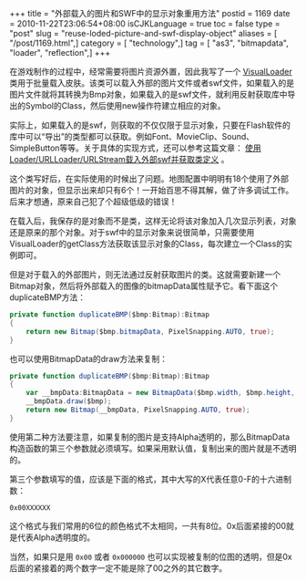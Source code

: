 +++
title = "外部载入的图片和SWF中的显示对象重用方法"
postid = 1169
date = 2010-11-22T23:06:54+08:00
isCJKLanguage = true
toc = false
type = "post"
slug = "reuse-loded-picture-and-swf-display-object"
aliases = [ "/post/1169.html",]
category = [ "technology",]
tag = [ "as3", "bitmapdata", "loader", "reflection",]
+++


在游戏制作的过程中，经常需要将图片资源外置，因此我写了一个 [VisualLoader][1] 类用于批量载入皮肤。该类可以载入外部的图片文件或者swf文件，如果载入的是图片文件就将其转换为Bmp对象，如果载入的是swf文件，就利用反射获取库中导出的Symbol的Class，然后使用new操作符建立相应的对象。

实际上，如果载入的是swf，则获取的不仅仅限于显示对象，只要在Flash软件的库中可以“导出”的类型都可以获取。例如Font、MovieClip、Sound、SimpleButton等等。关于具体的实现方式，还可以参考这篇文章： [使用Loader/URLLoader/URLStream载入外部swf并获取类定义][2] 。
<!--more-->  

这个类写好后，在实际使用的时候出了问题。地图配置中明明有18个使用了外部图片的对象，但显示出来却只有6个！一开始百思不得其解，做了许多调试工作。后来才想通，原来自己犯了个超级低级的错误！

在载入后，我保存的是对象而不是类，这样无论将该对象加入几次显示列表，对象还是原来的那个对象。对于swf中的显示对象来说很简单，只需要使用VisualLoader的getClass方法获取该显示对象的Class，每次建立一个Class的实例即可。

但是对于载入的外部图片，则无法通过反射获取图片的类。这就需要新建一个Bitmap对象，然后将外部载入的图像的bitmapData属性赋予它。看下面这个duplicateBMP方法：

``` actionscript
private function duplicateBMP($bmp:Bitmap):Bitmap
{
    return new Bitmap($bmp.bitmapData, PixelSnapping.AUTO, true);
}
```

也可以使用BitmapData的draw方法来复制：

``` actionscript
private function duplicateBMP($bmp:Bitmap):Bitmap
{
    var __bmpData:BitmapData = new BitmapData($bmp.width, $bmp.height, true, 0x00FFFFFF);
    __bmpData.draw($bmp);
    return new Bitmap(__bmpData, PixelSnapping.AUTO, true);
}
```

使用第二种方法要注意，如果复制的图片是支持Alpha透明的，那么BitmapData构造函数的第三个参数就必须填写。如果采用默认值，复制出来的图片就是不透明的。

第三个参数填写的值，应该是下面的格式，其中大写的X代表任意0-F的十六进制数：  

```
0x00XXXXXX
```

这个格式与我们常用的6位的颜色格式不太相同，一共有8位。0x后面紧接的00就是代表Alpha透明度的。

当然，如果只是用 `0x00` 或者 `0x000000` 也可以实现被复制的位图的透明，但是0x后面的紧接着的两个数字一定不能是除了00之外的其它数字。

[1]: https://github.com/zrong/as3/blob/master/src/org/zengrong/net/VisualLoader.as
[2]: https://blog.zengrong.net/post/1158.html
